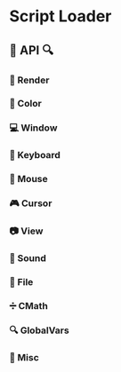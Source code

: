 # Script Loader


## :mag_right: API :mag:
### :movie_camera: Render

### :rainbow: Color

### :computer: Window

### :wrench: Keyboard

### :mouse2: Mouse

### :video_game: Cursor

### :camera: View

### :musical_note: Sound

### :file_folder: File

### :heavy_division_sign: CMath

### :mag: GlobalVars

### :speech_balloon: Misc
